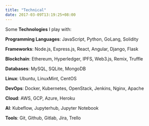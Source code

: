 ```yaml
---
title: "Technical"
date: 2017-03-09T13:19:25+08:00
---
```


Some **Technologies** I play with:

**Programming Languages**: JavaScript, Python, GoLang, Solidity

**Frameworks**: Node.js, Express.js, React, Angular, Django, Flask

**Blockchain**: Ethereum, Hyperledger, IPFS, Web3.js, Remix, Truffle

**Databases**: MySQL, SQLite, MongoDB

**Linux**: Ubuntu, LinuxMint, CentOS

**DevOps**: Docker, Kubernetes, OpenStack, Jenkins, Nginx, Apache

**Cloud**: AWS, GCP, Azure, Heroku

**AI**: Kubeflow, Jupyterhub, Jupyter Notebook

**Tools**: Git, Github, Gitlab, Jira, Trello
